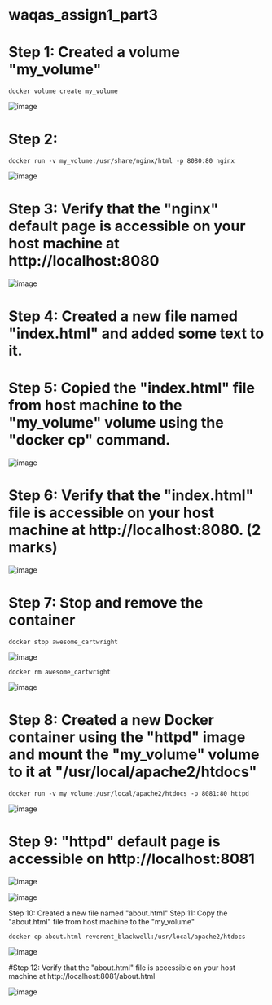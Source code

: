 # waqas_assign1_part3
# Step 1: Created a volume "my_volume"
```
docker volume create my_volume
```
![image](https://github.com/mwaqaskh/waqas_assign1_part3/assets/39801941/3b69ac48-0af4-416c-8b01-a3df4fdaa767)

# Step 2:
```
docker run -v my_volume:/usr/share/nginx/html -p 8080:80 nginx
```

![image](https://github.com/mwaqaskh/waqas_assign1_part3/assets/39801941/1ebdc36f-9812-47b1-bb58-8ee46d528ab9)

# Step 3: Verify that the "nginx" default page is accessible on your host machine at http://localhost:8080

![image](https://github.com/mwaqaskh/waqas_assign1_part3/assets/39801941/10370b23-fcc6-403b-8f93-57cbddd35079)


# Step 4: Created a new file named "index.html" and added some text to it.

# Step 5: Copied the "index.html" file from host machine to the "my_volume" volume using the "docker cp" command.

![image](https://github.com/mwaqaskh/waqas_assign1_part3/assets/39801941/bf40faf6-3d00-417a-97c3-7e913ec1002e)

# Step 6: Verify that the "index.html" file is accessible on your host machine at http://localhost:8080. (2 marks)

![image](https://github.com/mwaqaskh/waqas_assign1_part3/assets/39801941/0c33065e-e124-4347-ba37-f3a4f6ace4fe)

# Step 7: Stop and remove the container
```
docker stop awesome_cartwright
```
![image](https://github.com/mwaqaskh/waqas_assign1_part3/assets/39801941/479a0b56-e026-481f-aacb-19e3f40fe9ad)

```
docker rm awesome_cartwright
```
![image](https://github.com/mwaqaskh/waqas_assign1_part3/assets/39801941/93723ddf-fcad-467c-9f97-49e80f51432a)

# Step 8: Created a new Docker container using the "httpd" image and mount the "my_volume" volume to it at "/usr/local/apache2/htdocs"
```
docker run -v my_volume:/usr/local/apache2/htdocs -p 8081:80 httpd
```
![image](https://github.com/mwaqaskh/waqas_assign1_part3/assets/39801941/f8a504cb-3833-41c8-9328-385d1cee3af1)
 
# Step 9: "httpd" default page is accessible on http://localhost:8081

![image](https://github.com/mwaqaskh/waqas_assign1_part3/assets/39801941/b6e06206-a8d0-4a9f-97d9-f9873ca4896a)


![image](https://github.com/mwaqaskh/waqas_assign1_part3/assets/39801941/222f006a-ba62-4f4b-a771-4bc15b2303fc)

Step 10: Created a new file named "about.html"
Step 11: Copy the "about.html" file from host machine to the "my_volume"
```
docker cp about.html reverent_blackwell:/usr/local/apache2/htdocs 
```

![image](https://github.com/mwaqaskh/waqas_assign1_part3/assets/39801941/28ddaa2f-e8dd-484a-8771-ba13768e44ea)

#Step 12: Verify that the "about.html" file is accessible on your host machine at http://localhost:8081/about.html

![image](https://github.com/mwaqaskh/waqas_assign1_part3/assets/39801941/814f21bb-231e-4680-bd47-eb0ffa80c506)

